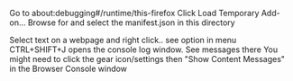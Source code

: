 Go to about:debugging#/runtime/this-firefox
Click Load Temporary Add-on...
Browse for and select the manifest.json in this directory

Select text on a webpage and right click.. see option in menu
CTRL+SHIFT+J opens the console log window. See messages there
You might need to click the gear icon/settings then "Show Content Messages" in the Browser Console window
